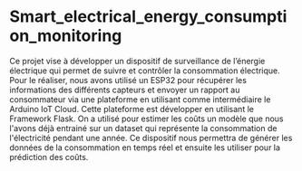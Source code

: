 # Smart_electrical_energy_consumption_monitoring

Ce projet vise à développer un dispositif de surveillance de l’énergie électrique qui permet de suivre et contrôler la consommation électrique. Pour le réaliser, nous avons utilisé un ESP32 pour récupérer les informations des différents capteurs et envoyer un rapport au consommateur via une plateforme en utilisant comme intermédiaire le Arduino IoT Cloud. Cette plateforme est développer en utilisant le Framework Flask. On a utilisé pour estimer les coûts un modèle que nous l'avons déjà entrainé sur un dataset qui représente la consommation de l'électricité pendant une année. Ce dispositif nous permettra de générer les données de la consommation en temps réel et ensuite les utiliser pour la prédiction des coûts.
